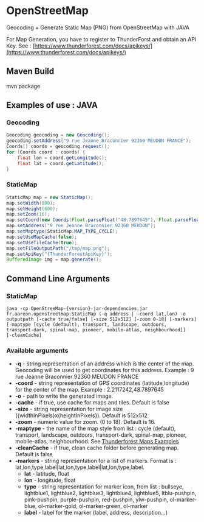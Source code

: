 # OpenStreetMap
Geocoding + Generate Static Map (PNG) from OpenStreetMap with JAVA

For Map Generation, you have to register to ThunderForst and obtain an API Key. See : [https://www.thunderforest.com/docs/apikeys/](https://www.thunderforest.com/docs/apikeys/)

## Maven Build
mvn package

## Examples of use : JAVA

### Geocoding

```java
Geocoding geocoding = new Geocoding();
geocoding.setAddress("9 rue Jeanne Braconnier 92360 MEUDON FRANCE");
Coords[] coords = geocoding.request();
for (Coords coord : coords) {
    float lon = coord.getLongitude();
    float lat = coord.getLatitude();
}
```

### StaticMap 

```java
StaticMap map = new StaticMap(); 
map.setWidth(800);
map.setHeight(600);
map.setZoom(16);
map.setCoord(new Coords(Float.parseFloat("48.7897645"), Float.parseFloat("2.2117242")));
map.setAddress("9 rue Jeanne Braconnier 92360 MEUDON");
map.setMaptype(StaticMap.MAP_TYPE_CYCLE);
map.setUseMapCache(false);
map.setUseTileCache(true);
map.setFileOutputPath("/tmp/map.png");
map.setApiKey("{ThunderForestApiKey}");
BufferedImage img = map.generate();
```

## Command Line Arguments

### StaticMap
<code>java -cp OpenStreeMap-{version}-jar-dependencies.jar fr.aareon.openstreetmap.StaticMap (-q address | -coord lat,lon) -o outputpath [-cache true/false] [-size 512x512] [-zoom 0-18] [-markers] [-maptype [cycle (default), transport, landscape, outdoors, transport-dark, spinal-map, pioneer, mobile-atlas, neighbourhood]] [-cleanCache]
</code>

### Available arguments
- **-q** - string representation of an address which is the center of the map. Geocoding will be used to get coordinates for this address. Example : 9 rue Jeanne Braconnier 92360 MEUDON FRANCE
- **-coord** - string representation of GPS coordinates (latitude,longitude) for the center of the map. Example : 2.2117242,48.7897645
- **-o** - path to write the generated image. 
- **-cache** - if true, use cache for maps and tiles. Default is false
- **-size** - string representation for image size ({widthInPixels}x{heightInPixels}). Default is 512x512
- **-zoom** - numeric value for zoom. (0 to 18). Default is 16.
- **-maptype** - the name of the map style from list : cycle (default), transport, landscape, outdoors, transport-dark, spinal-map, pioneer, mobile-atlas, neighbourhood. See [Thunderforest Maps Examples](https://www.thunderforest.com/maps/)
- **-cleanCache** - if true, clean cache folder before generating map. Default is false
- **-markers** - string representation for a list of markers. Format is : lat,lon,type,label|lat,lon,type,label|lat,lon,type,label.
  - **lat** - latitude, float
  - **lon** - longitude, float
  - **type** - string representation for marker icon, from list : bullseye, lightblue1, lightblue2, lightblue3, lightblue4, lightblue5, ltblu-pushpin, pink-pushpin, purple-pushpin, red-pushpin, ylw-pushpin, ol-marker-blue, ol-marker-gold, ol-marker-green, ol-marker
  - **label** - label for the marker (label, address, description...)
 
